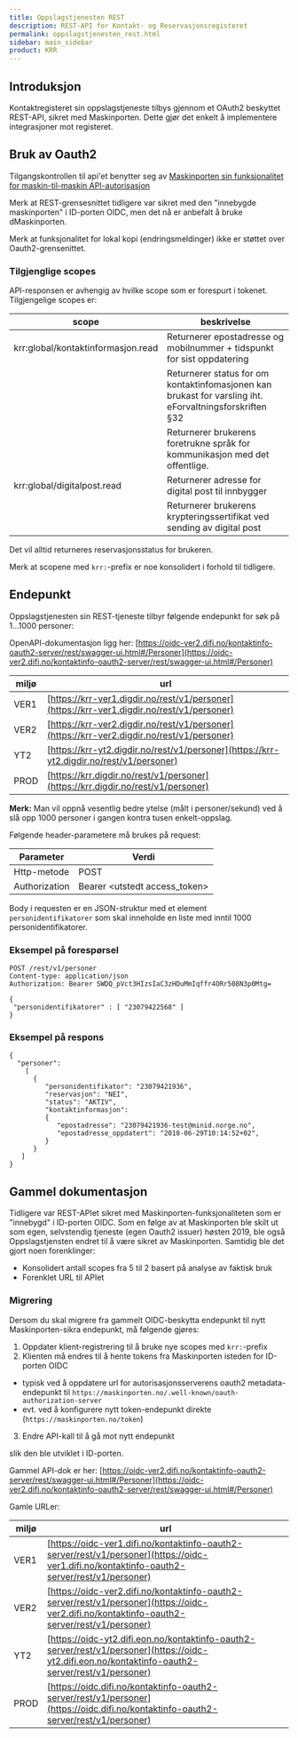 ```yaml
---
title: Oppslagstjenesten REST
description: REST-API for Kontakt- og Reservasjonsregisteret
permalink: oppslagstjenesten_rest.html
sidebar: main_sidebar
product: KRR
---
```


## Introduksjon

Kontaktregisteret sin oppslagstjeneste tilbys gjennom et OAuth2 beskyttet REST-API, sikret med Maskinporten. Dette gjør det enkelt å implementere integrasjoner mot registeret.

## Bruk av Oauth2

Tilgangskontrollen til api'et benytter seg av  [Maskinporten sin funksjonalitet for maskin-til-maskin API-autorisasjon](maskinporten_auth_server-to-server-oauth2.html)

Merk at REST-grensesnittet tidligere var sikret med den "innebygde maskinporten" i ID-porten OIDC, men det nå er anbefalt å bruke dMaskinporten.

Merk at funksjonalitet for lokal kopi (endringsmeldinger) ikke er støttet over Oauth2-grensenittet.


### Tilgjenglige scopes

API-responsen er avhengig av hvilke scope som er forespurt i tokenet.   Tilgjengelige scopes er:

| scope | beskrivelse |
|-|-|
| krr:global/kontaktinformasjon.read | Returnerer epostadresse og mobilnummer + tidspunkt for sist oppdatering |
| | Returnerer status for om kontaktinfomasjonen kan brukast for varsling iht. eForvaltningsforskriften  §32 |
| | Returnerer brukerens foretrukne språk for kommunikasjon med det offentlige.  |
| krr:global/digitalpost.read | Returnerer adresse for digital post til innbygger |
| | Returnerer brukerens krypteringssertifikat ved sending av digital post |

Det vil alltid returneres reservasjonsstatus for brukeren.

Merk at scopene med `krr:`-prefix er noe konsolidert i forhold til tidligere.

## Endepunkt

Oppslagstjenesten sin REST-tjeneste tilbyr følgende endepunkt for søk på 1...1000 personer:

OpenAPI-dokumentasjon ligg her: [https://oidc-ver2.difi.no/kontaktinfo-oauth2-server/rest/swagger-ui.html#/Personer](https://oidc-ver2.difi.no/kontaktinfo-oauth2-server/rest/swagger-ui.html#/Personer)

|miljø|url|
|-|-|
|VER1|[https://krr-ver1.digdir.no/rest/v1/personer](https://krr-ver1.digdir.no/rest/v1/personer)|
|VER2|[https://krr-ver2.digdir.no/rest/v1/personer](https://krr-ver2.digdir.no/rest/v1/personer)|
|YT2 |[https://krr-yt2.digdir.no/rest/v1/personer](https://krr-yt2.digdir.no/rest/v1/personer)|
|PROD|[https://krr.digdir.no/rest/v1/personer](https://krr.digdir.no/rest/v1/personer)|

**Merk:** Man vil oppnå vesentlig bedre ytelse (målt i personer/sekund) ved å slå opp 1000 personer i gangen kontra tusen enkelt-oppslag.

Følgende header-parametere må brukes på request:

| Parameter  | Verdi |
| --- | --- |
| Http-metode | POST |
| Authorization | Bearer \<utstedt access_token\> |

Body i requesten er en JSON-struktur med et element `personidentifikatorer` som skal inneholde en liste med inntil 1000 personidentifikatorer.

### Eksempel på forespørsel

```
POST /rest/v1/personer
Content-type: application/json
Authorization: Bearer SWDQ_pVct3HIzsIaC3zHDuMmIqffr4ORr508N3p0Mtg=

{
 "personidentifikatorer" : [ "23079422568" ]
}
```

### Eksempel på respons

```
{
  "personer":
    [
      {
         "personidentifikator": "23079421936",
         "reservasjon": "NEI",
         "status": "AKTIV",
         "kontaktinformasjon":
         {
            "epostadresse": "23079421936-test@minid.norge.no",
            "epostadresse_oppdatert": "2018-06-29T10:14:52+02",
         }
      }
   ]
}
```


## Gammel dokumentasjon

Tidligere var REST-APIet sikret med Maskinporten-funksjonaliteten som er "innebygd" i ID-porten OIDC. Som en følge av at Maskinporten ble skilt ut som egen, selvstendig tjeneste (egen Oauth2 issuer) høsten 2019, ble også Oppslagstjensten endret til å være sikret av Maskinporten. Samtidig ble det gjort noen forenklinger:
- Konsolidert antall scopes fra 5 til 2 basert på analyse av faktisk bruk
- Forenklet URL til APIet



### Migrering

Dersom du skal migrere fra gammelt OIDC-beskytta endepunkt til nytt Maskinporten-sikra endepunkt, må følgende gjøres:

1. Oppdater klient-registrering til å bruke nye scopes med `krr:`-prefix
2. Klienten må endres til å hente tokens fra Maskinporten isteden for ID-porten OIDC
  - typisk ved å oppdatere url for autorisasjonsserverens oauth2 metadata-endepunkt til `https://maskinporten.no/.well-known/oauth-authorization-server`
  - evt. ved å konfigurere nytt token-endepunkt direkte (`https://maskinporten.no/token`)
3. Endre API-kall til å gå mot nytt endepunkt

 slik den ble utviklet i ID-porten.




 Gammel API-dok er her: [https://oidc-ver2.difi.no/kontaktinfo-oauth2-server/rest/swagger-ui.html#/Personer](https://oidc-ver2.difi.no/kontaktinfo-oauth2-server/rest/swagger-ui.html#/Personer)

Gamle URLer:

 |miljø|url|
 |-|-|
 |VER1|[https://oidc-ver1.difi.no/kontaktinfo-oauth2-server/rest/v1/personer](https://oidc-ver1.difi.no/kontaktinfo-oauth2-server/rest/v1/personer)|
 |VER2|[https://oidc-ver2.difi.no/kontaktinfo-oauth2-server/rest/v1/personer](https://oidc-ver2.difi.no/kontaktinfo-oauth2-server/rest/v1/personer)|
 |YT2|[https://oidc-yt2.difi.eon.no/kontaktinfo-oauth2-server/rest/v1/personer](https://oidc-yt2.difi.eon.no/kontaktinfo-oauth2-server/rest/v1/personer)|
 |PROD|[https://oidc.difi.no/kontaktinfo-oauth2-server/rest/v1/personer](https://oidc.difi.no/kontaktinfo-oauth2-server/rest/v1/personer)|
